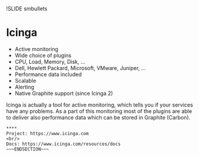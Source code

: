 !SLIDE smbullets
# Icinga

* Active monitoring
* Wide choice of plugins
 * CPU, Load, Memory, Disk, ...
 * Dell, Hewlett Packard, Microsoft, VMware, Juniper, ...
* Performance data included
* Scalable
* Alerting
* Native Graphite support (since Icinga 2)

Icinga is actually a tool for active monitoring, which tells you if your services have any problems. As a part of this monitoring most of the plugins are able to deliver also performance data which can be stored in Graphite (Carbon).

~~~SECTION:handouts~~~
****
Project: https://www.icinga.com
<br/>
Docs: https://www.icinga.com/resources/docs
~~~ENDSECTION~~~
